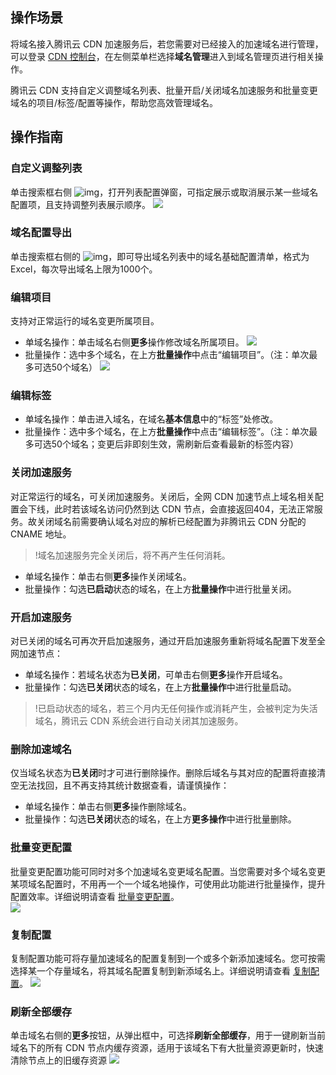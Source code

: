 ## 操作场景

将域名接入腾讯云 CDN 加速服务后，若您需要对已经接入的加速域名进行管理，可以登录 [CDN 控制台](https://console.cloud.tencent.com/cdn)，在左侧菜单栏选择**域名管理**进入到域名管理页进行相关操作。

腾讯云 CDN 支持自定义调整域名列表、批量开启/关闭域名加速服务和批量变更域名的项目/标签/配置等操作，帮助您高效管理域名。

## 操作指南

### 自定义调整列表

单击搜索框右侧 ![img](https://main.qcloudimg.com/raw/c8528c5a51cbea35ecb7e0414b51267e.png)，打开列表配置弹窗，可指定展示或取消展示某一些域名配置项，且支持调整列表展示顺序。
![](https://staticintl.cloudcachetci.com/yehe/backend-news/Qa5H894_%E4%BC%81%E4%B8%9A%E5%BE%AE%E4%BF%A1%E6%88%AA%E5%9B%BE_20230423164718.png)


### 域名配置导出

单击搜索框右侧的 ![img](https://main.qcloudimg.com/raw/16b5654ecd298d7cadc63b243413a31d.png)，即可导出域名列表中的域名基础配置清单，格式为Excel，每次导出域名上限为1000个。



### 编辑项目

支持对正常运行的域名变更所属项目。

- 单域名操作：单击域名右侧**更多**操作修改域名所属项目。
  ![](https://staticintl.cloudcachetci.com/yehe/backend-news/knXR199_%E4%BC%81%E4%B8%9A%E5%BE%AE%E4%BF%A1%E6%88%AA%E5%9B%BE_20230423164814.png)
- 批量操作：选中多个域名，在上方**批量操作**中点击“编辑项目”。（注：单次最多可选50个域名）
  ![](https://staticintl.cloudcachetci.com/yehe/backend-news/adjh960_%E4%BC%81%E4%B8%9A%E5%BE%AE%E4%BF%A1%E6%88%AA%E5%9B%BE_20230423170306.png)



### 编辑标签

- 单域名操作：单击进入域名，在域名**基本信息**中的“标签”处修改。
- 批量操作：选中多个域名，在上方**批量操作**中点击“编辑标签”。（注：单次最多可选50个域名；变更后非即刻生效，需刷新后查看最新的标签内容）	



### 关闭加速服务

对正常运行的域名，可关闭加速服务。关闭后，全网 CDN 加速节点上域名相关配置会下线，此时若该域名访问仍然到达 CDN 节点，会直接返回404，无法正常服务。故关闭域名前需要确认域名对应的解析已经配置为非腾讯云 CDN 分配的 CNAME 地址。

> !域名加速服务完全关闭后，将不再产生任何消耗。

- 单域名操作：单击右侧**更多**操作关闭域名。
- 批量操作：勾选**已启动**状态的域名，在上方**批量操作**中进行批量关闭。



### 开启加速服务

对已关闭的域名可再次开启加速服务，通过开启加速服务重新将域名配置下发至全网加速节点：

- 单域名操作：若域名状态为**已关闭**，可单击右侧**更多**操作开启域名。
- 批量操作：勾选**已关闭**状态的域名，在上方**批量操作**中进行批量启动。

> !已启动状态的域名，若三个月内无任何操作或消耗产生，会被判定为失活域名，腾讯云 CDN 系统会进行自动关闭其加速服务。



### 删除加速域名

仅当域名状态为**已关闭**时才可进行删除操作。删除后域名与其对应的配置将直接清空无法找回，且不再支持其统计数据查看，请谨慎操作：

- 单域名操作：单击右侧**更多**操作删除域名。
- 批量操作：勾选**已关闭**状态的域名，在上方**更多操作**中进行批量删除。



### 批量变更配置	

批量变更配置功能可同时对多个加速域名变更域名配置。当您需要对多个域名变更某项域名配置时，不用再一个一个域名地操作，可使用此功能进行批量操作，提升配置效率。详细说明请查看 [批量变更配置](https://intl.cloud.tencent.com/document/product/228/39911)。	
![](https://staticintl.cloudcachetci.com/yehe/backend-news/Sb5V462_%E4%BC%81%E4%B8%9A%E5%BE%AE%E4%BF%A1%E6%88%AA%E5%9B%BE_20230423165446.png)



### 复制配置

复制配置功能可将存量加速域名的配置复制到一个或多个新添加速域名。您可按需选择某一个存量域名，将其域名配置复制到新添域名上。详细说明请查看 [复制配置](https://intl.cloud.tencent.com/document/product/228/38936)。
![](https://staticintl.cloudcachetci.com/yehe/backend-news/t7Ja848_%E4%BC%81%E4%B8%9A%E5%BE%AE%E4%BF%A1%E6%88%AA%E5%9B%BE_20230423165303.png)


### 刷新全部缓存

单击域名右侧的**更多**按钮，从弹出框中，可选择**刷新全部缓存**，用于一键刷新当前域名下的所有 CDN 节点内缓存资源，适用于该域名下有大批量资源更新时，快速清除节点上的旧缓存资源
![](https://staticintl.cloudcachetci.com/yehe/backend-news/jRTu897_%E4%BC%81%E4%B8%9A%E5%BE%AE%E4%BF%A1%E6%88%AA%E5%9B%BE_20230423165158.png)